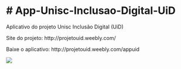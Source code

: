 <h1># App-Unisc-Inclusao-Digital-UiD</h1>
<p>Aplicativo do projeto Unisc Inclusão Digital (UiD)</p>
<p>Site do projeto: http://projetouid.weebly.com/</p>
<p>Baixe o aplicativo: http://projetouid.weebly.com/appuid</p>
<img src="https://raw.githubusercontent.com/jamesschulzm/App-Unisc-Inclusao-Digital-UiD/master/advertising/advertising.png">
